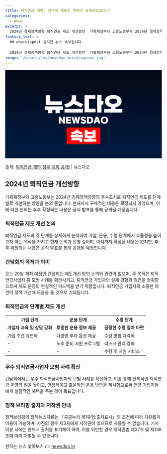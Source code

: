 ```yaml
---
title: 퇴직연금 개편, 정부의 새로운 계획이 공개되었습니다!
categories:
  - News
excerpt: >
  2024년 경제정책방향 퇴직연금 제도 개선방안  기획재정부와 고용노동부는 2024년 경제정책방향의 후속조치로…
feature_text: >
  ## whereispost 실시간 뉴스 속보입니다.

  2024년 경제정책방향 퇴직연금 제도 개선방안  기획재정부와 고용노동부는 2024년 경제정책방향의 후속조치로…
image: '/assets/img/newsdao_breakingnews.jpg'
---
```


![뉴스다오 속보](/assets/img/newsdao_breakingnews.jpg)

<p>출처: <a href="https://newsdao.kr/4181" rel="dofollow">퇴직연금 개편 정부 계획 공개!</a> | 뉴스다오</p>

<h2 data-ke-size="size26">2024년 퇴직연금 개선방향</h2>
<p data-ke-size="size16">기획재정부와 고용노동부는 2024년 경제정책방향의 후속조치로 퇴직연금 제도를 단계별로 개선하는 방안을 논의 중입니다. 현재까지 구체적인 내용은 확정되지 않았으며, 이에 대한 논의는 추후 확정되는 내용은 공식 발표를 통해 공개될 예정입니다.</p>

<h3>퇴직연금 제도 개선 논의</h3>
<p data-ke-size="size16">퇴직연금 제도의 각 단계를 상세하게 분석하여 가입, 운용, 수령 단계에서 효율성을 높이고자 하는 목적을 가지고 현재 논의가 진행 중이며, 아직까지 확정된 내용은 없지만, 추후 확정되는 내용은 공식 발표를 통해 공개될 예정입니다.</p>

<h3>간담회의 목적과 의미</h3>
<p data-ke-size="size16">오는 20일 개최 예정인 간담회는 제도개선 방안 논의와 관련이 없으며, 주 목적은 퇴직연금사업자 중 모범 사례를 확산시키고, 퇴직연금 가입자의 실제 경험과 의견을 청취함으로써 제도 운영의 현실적인 피드백을 받기 위함입니다. 퇴직연금 가입자의 소중한 의견이 정책 개선에 도움을 줄 것으로 기대됩니다.</p>

<h3>퇴직연금의 단계별 제도 개선</h3>
<table>
	<tr>
		<th>가입 단계</th>
		<th>운용 단계</th>
		<th>수령 단계</th>
	</tr>
	<tr>
		<td><b>가입자 교육 및 상담 강화</b></td>
		<td><b>투명한 운용 정보 제공</b></td>
		<td><b>공정한 수령 절차 마련</b></td>
	</tr>
	<tr>
		<td>가입 조건 유연화</td>
		<td>다양한 투자 옵션 제공</td>
		<td>수령 방법 다각화</td>
	</tr>
	<tr>
		<td>-</td>
		<td>노후 준비 지원 프로그램</td>
		<td>리스크 관리 강화</td>
	</tr>
	<tr>
		<td>-</td>
		<td>-</td>
		<td>수령 후 지원 서비스</td>
	</tr>
</table>

<h3>우수 퇴직연금사업자 모범 사례 확산</h3>
<p data-ke-size="size16">간담회에서는 우수 퇴직연금사업자의 모범 사례를 확산하고, 이를 통해 전체적인 퇴직연금 운영의 질을 높이고, 안정적이고 효율적인 운용 방안을 제시함으로써 연금 가입자들에게 실질적인 혜택을 주는 것이 목표입니다.</p>

<h3>정책 브리핑 출처와 저작권 안내</h3>
<p data-ke-size="size16">정책브리핑의 정책뉴스자료는 「공공누리 제1유형:출처표시」의 조건에 따라 자유롭게 이용이 가능하며, 사진의 경우 제3자에게 저작권이 있으므로 사용할 수 없습니다. 기사 이용 시에는 반드시 출처를 표기해야 하며, 이를 위반할 경우 저작권법 제37조 및 제138조에 따라 처벌될 수 있습니다.</p>

<p data-ke-size="size16"></p>
<p data-ke-size="size16"></p> 

원하는 뉴스 찾아보기 👉 <a href="https://newsdao.kr" rel="dofollow">newsdao.kr</a>


